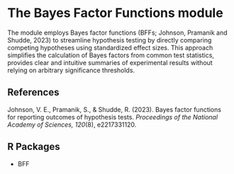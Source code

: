 # The Bayes Factor Functions module 

The module employs Bayes factor functions (BFFs; Johnson, Pramanik and Shudde, 2023) to streamline hypothesis testing by directly comparing competing hypotheses using standardized effect sizes. This approach simplifies the calculation of Bayes factors from common test statistics, provides clear and intuitive summaries of experimental results without relying on arbitrary significance thresholds.

## References 
Johnson, V. E., Pramanik, S., & Shudde, R. (2023). Bayes factor functions for reporting outcomes of hypothesis tests. *Proceedings of the National Academy of Sciences, 120*(8), e2217331120.

## R Packages
- BFF
